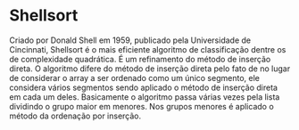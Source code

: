 # Shellsort
Criado por Donald Shell em 1959, publicado pela Universidade de Cincinnati, Shellsort é o mais eficiente algoritmo de classificação dentre os de complexidade quadrática. É um refinamento do método de inserção direta. O algoritmo difere do método de inserção direta pelo fato de no lugar de considerar o array a ser ordenado como um único segmento, ele considera vários segmentos sendo aplicado o método de inserção direta em cada um deles. Basicamente o algoritmo passa várias vezes pela lista dividindo o grupo maior em menores. Nos grupos menores é aplicado o método da ordenação por inserção. 
